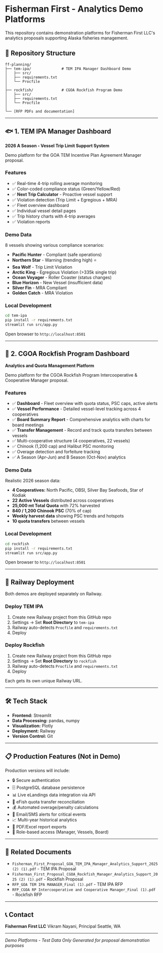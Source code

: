 # Fisherman First - Analytics Demo Platforms

This repository contains demonstration platforms for Fisherman First LLC's analytics proposals supporting Alaska fisheries management.

## 📁 Repository Structure

```
ff-planning/
├── tem-ipa/              # TEM IPA Manager Dashboard Demo
│   ├── src/
│   ├── requirements.txt
│   └── Procfile
│
├── rockfish/             # CGOA Rockfish Program Demo
│   ├── src/
│   ├── requirements.txt
│   └── Procfile
│
└── [RFP PDFs and documentation]
```

---

## 🐟 1. TEM IPA Manager Dashboard

**2026 A Season - Vessel Trip Limit Support System**

Demo platform for the GOA TEM Incentive Plan Agreement Manager proposal.

### Features

- ✅ Real-time 4-trip rolling average monitoring
- ✅ Color-coded compliance status (Green/Yellow/Red)
- ✅ **Next Trip Calculator** - Proactive vessel support
- ✅ Violation detection (Trip Limit + Egregious + MRA)
- ✅ Fleet overview dashboard
- ✅ Individual vessel detail pages
- ✅ Trip history charts with 4-trip averages
- ✅ Violation reports

### Demo Data

8 vessels showing various compliance scenarios:
- **Pacific Hunter** - Compliant (safe operations)
- **Northern Star** - Warning (trending high) ⭐
- **Sea Wolf** - Trip Limit Violation
- **Arctic King** - Egregious Violation (>335k single trip)
- **Ocean Voyager** - Roller Coaster (status changes)
- **Blue Horizon** - New Vessel (insufficient data)
- **Silver Fin** - MRA Compliant
- **Golden Catch** - MRA Violation

### Local Development

```bash
cd tem-ipa
pip install -r requirements.txt
streamlit run src/app.py
```

Open browser to `http://localhost:8501`

---

## 🎣 2. CGOA Rockfish Program Dashboard

**Analytics and Quota Management Platform**

Demo platform for the CGOA Rockfish Program Intercooperative & Cooperative Manager proposal.

### Features

- ✅ **Dashboard** - Fleet overview with quota status, PSC caps, active alerts
- ✅ **Vessel Performance** - Detailed vessel-level tracking across 4 cooperatives
- ✅ **Board Summary Report** - Comprehensive analytics with charts for board meetings
- ✅ **Transfer Management** - Record and track quota transfers between vessels
- ✅ Multi-cooperative structure (4 cooperatives, 22 vessels)
- ✅ Chinook (1,200 cap) and Halibut PSC monitoring
- ✅ Overage detection and forfeiture tracking
- ✅ A Season (Apr-Jun) and B Season (Oct-Nov) analytics

### Demo Data

Realistic 2026 season data:
- **4 Cooperatives:** North Pacific, OBSI, Silver Bay Seafoods, Star of Kodiak
- **22 Active Vessels** distributed across cooperatives
- **25,000 mt Total Quota** with 72% harvested
- **840 / 1,200 Chinook PSC** (70% of cap)
- **Weekly harvest data** showing PSC trends and hotspots
- **10 quota transfers** between vessels

### Local Development

```bash
cd rockfish
pip install -r requirements.txt
streamlit run src/app.py
```

Open browser to `http://localhost:8501`

---

## 🚂 Railway Deployment

Both demos are deployed separately on Railway.

### Deploy TEM IPA

1. Create new Railway project from this GitHub repo
2. Settings → Set **Root Directory** to `tem-ipa`
3. Railway auto-detects `Procfile` and `requirements.txt`
4. Deploy

### Deploy Rockfish

1. Create new Railway project from this GitHub repo
2. Settings → Set **Root Directory** to `rockfish`
3. Railway auto-detects `Procfile` and `requirements.txt`
4. Deploy

Each gets its own unique Railway URL.

---

## 🛠️ Tech Stack

- **Frontend:** Streamlit
- **Data Processing:** pandas, numpy
- **Visualization:** Plotly
- **Deployment:** Railway
- **Version Control:** Git

---

## 📋 Production Features (Not in Demo)

Production versions will include:

- 🔒 Secure authentication
- 🗄️ PostgreSQL database persistence
- 📊 Live eLandings data integration via API
- 📧 eFish quota transfer reconciliation
- 💰 Automated overage/penalty calculations
- 📱 Email/SMS alerts for critical events
- 📈 Multi-year historical analytics
- 📄 PDF/Excel report exports
- 👥 Role-based access (Manager, Vessels, Board)

---

## 📄 Related Documents

- `Fisherman_First_Proposal_GOA_TEM_IPA_Manager_Analytics_Support_2025 (2) (1).pdf` - TEM IPA Proposal
- `Fisherman_First_Proposal_CGOA_Rockfish_Manager_Analytics_Support_2025 (2) (1).pdf` - Rockfish Proposal
- `RFP_GOA TEM IPA MANAGER_Final (1).pdf` - TEM IPA RFP
- `RFP_CGOA RP Intercooperative and Cooperative Manager_Final (1).pdf` - Rockfish RFP

---

## 📞 Contact

**Fisherman First LLC**
Vikram Nayani, Principal
Seattle, WA

---

*Demo Platforms - Test Data Only*
*Generated for proposal demonstration purposes*
